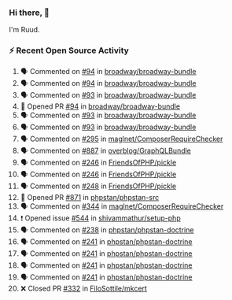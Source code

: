 ### Hi there, 👋

I'm Ruud.
 
### :zap: Recent Open Source Activity

<!--START_SECTION:activity-->
1. 🗣 Commented on [#94](https://github.com/broadway/broadway-bundle/issues/94) in [broadway/broadway-bundle](https://github.com/broadway/broadway-bundle)
2. 🗣 Commented on [#94](https://github.com/broadway/broadway-bundle/issues/94) in [broadway/broadway-bundle](https://github.com/broadway/broadway-bundle)
3. 🗣 Commented on [#93](https://github.com/broadway/broadway-bundle/issues/93) in [broadway/broadway-bundle](https://github.com/broadway/broadway-bundle)
4. 💪 Opened PR [#94](https://github.com/broadway/broadway-bundle/pull/94) in [broadway/broadway-bundle](https://github.com/broadway/broadway-bundle)
5. 🗣 Commented on [#93](https://github.com/broadway/broadway-bundle/issues/93) in [broadway/broadway-bundle](https://github.com/broadway/broadway-bundle)
6. 🗣 Commented on [#93](https://github.com/broadway/broadway-bundle/issues/93) in [broadway/broadway-bundle](https://github.com/broadway/broadway-bundle)
7. 🗣 Commented on [#295](https://github.com/maglnet/ComposerRequireChecker/issues/295) in [maglnet/ComposerRequireChecker](https://github.com/maglnet/ComposerRequireChecker)
8. 🗣 Commented on [#887](https://github.com/overblog/GraphQLBundle/issues/887) in [overblog/GraphQLBundle](https://github.com/overblog/GraphQLBundle)
9. 🗣 Commented on [#246](https://github.com/FriendsOfPHP/pickle/issues/246) in [FriendsOfPHP/pickle](https://github.com/FriendsOfPHP/pickle)
10. 🗣 Commented on [#246](https://github.com/FriendsOfPHP/pickle/issues/246) in [FriendsOfPHP/pickle](https://github.com/FriendsOfPHP/pickle)
11. 🗣 Commented on [#248](https://github.com/FriendsOfPHP/pickle/issues/248) in [FriendsOfPHP/pickle](https://github.com/FriendsOfPHP/pickle)
12. 💪 Opened PR [#871](https://github.com/phpstan/phpstan-src/pull/871) in [phpstan/phpstan-src](https://github.com/phpstan/phpstan-src)
13. 🗣 Commented on [#344](https://github.com/maglnet/ComposerRequireChecker/issues/344) in [maglnet/ComposerRequireChecker](https://github.com/maglnet/ComposerRequireChecker)
14. ❗️ Opened issue [#544](https://github.com/shivammathur/setup-php/issues/544) in [shivammathur/setup-php](https://github.com/shivammathur/setup-php)
15. 🗣 Commented on [#238](https://github.com/phpstan/phpstan-doctrine/issues/238) in [phpstan/phpstan-doctrine](https://github.com/phpstan/phpstan-doctrine)
16. 🗣 Commented on [#241](https://github.com/phpstan/phpstan-doctrine/issues/241) in [phpstan/phpstan-doctrine](https://github.com/phpstan/phpstan-doctrine)
17. 🗣 Commented on [#241](https://github.com/phpstan/phpstan-doctrine/issues/241) in [phpstan/phpstan-doctrine](https://github.com/phpstan/phpstan-doctrine)
18. 🗣 Commented on [#241](https://github.com/phpstan/phpstan-doctrine/issues/241) in [phpstan/phpstan-doctrine](https://github.com/phpstan/phpstan-doctrine)
19. 🗣 Commented on [#241](https://github.com/phpstan/phpstan-doctrine/issues/241) in [phpstan/phpstan-doctrine](https://github.com/phpstan/phpstan-doctrine)
20. ❌ Closed PR [#332](https://github.com/FiloSottile/mkcert/pull/332) in [FiloSottile/mkcert](https://github.com/FiloSottile/mkcert)
<!--END_SECTION:activity-->
